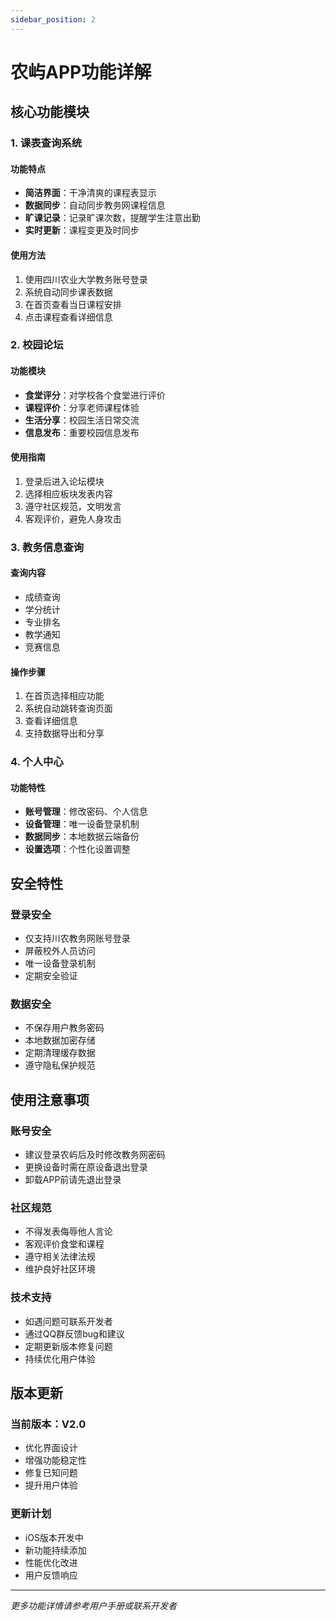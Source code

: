 ```yaml
---
sidebar_position: 2
---
```


# 农屿APP功能详解

## 核心功能模块

### 1. 课表查询系统

#### 功能特点
- **简洁界面**：干净清爽的课程表显示
- **数据同步**：自动同步教务网课程信息
- **旷课记录**：记录旷课次数，提醒学生注意出勤
- **实时更新**：课程变更及时同步

#### 使用方法
1. 使用四川农业大学教务账号登录
2. 系统自动同步课表数据
3. 在首页查看当日课程安排
4. 点击课程查看详细信息

### 2. 校园论坛

#### 功能模块
- **食堂评分**：对学校各个食堂进行评价
- **课程评价**：分享老师课程体验
- **生活分享**：校园生活日常交流
- **信息发布**：重要校园信息发布

#### 使用指南
1. 登录后进入论坛模块
2. 选择相应板块发表内容
3. 遵守社区规范，文明发言
4. 客观评价，避免人身攻击

### 3. 教务信息查询

#### 查询内容
- 成绩查询
- 学分统计
- 专业排名
- 教学通知
- 竞赛信息

#### 操作步骤
1. 在首页选择相应功能
2. 系统自动跳转查询页面
3. 查看详细信息
4. 支持数据导出和分享

### 4. 个人中心

#### 功能特性
- **账号管理**：修改密码、个人信息
- **设备管理**：唯一设备登录机制
- **数据同步**：本地数据云端备份
- **设置选项**：个性化设置调整

## 安全特性

### 登录安全
- 仅支持川农教务网账号登录
- 屏蔽校外人员访问
- 唯一设备登录机制
- 定期安全验证

### 数据安全
- 不保存用户教务密码
- 本地数据加密存储
- 定期清理缓存数据
- 遵守隐私保护规范

## 使用注意事项

### 账号安全
- 建议登录农屿后及时修改教务网密码
- 更换设备时需在原设备退出登录
- 卸载APP前请先退出登录

### 社区规范
- 不得发表侮辱他人言论
- 客观评价食堂和课程
- 遵守相关法律法规
- 维护良好社区环境

### 技术支持
- 如遇问题可联系开发者
- 通过QQ群反馈bug和建议
- 定期更新版本修复问题
- 持续优化用户体验

## 版本更新

### 当前版本：V2.0
- 优化界面设计
- 增强功能稳定性
- 修复已知问题
- 提升用户体验

### 更新计划
- iOS版本开发中
- 新功能持续添加
- 性能优化改进
- 用户反馈响应

---

*更多功能详情请参考用户手册或联系开发者*

